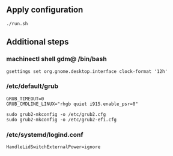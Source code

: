 ## Apply configuration
```
./run.sh
```

## Additional steps

### machinectl shell gdm@ /bin/bash
```
gsettings set org.gnome.desktop.interface clock-format '12h'
```

### /etc/default/grub
```
GRUB_TIMEOUT=0
GRUB_CMDLINE_LINUX="rhgb quiet i915.enable_psr=0"

sudo grub2-mkconfig -o /etc/grub2.cfg
sudo grub2-mkconfig -o /etc/grub2-efi.cfg
```

### /etc/systemd/logind.conf
```
HandleLidSwitchExternalPower=ignore
```
